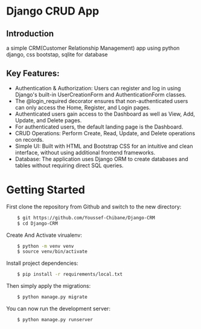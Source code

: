 # Django CRUD App

## Introduction

a simple CRM(Customer Relationship Management) app using python django, css bootstap, sqlite for database

## Key Features:

- Authentication & Authorization:
Users can register and log in using Django's built-in UserCreationForm and AuthenticationForm classes.
- The @login_required decorator ensures that non-authenticated users can only access the Home, 
Register, and Login pages.
- Authenticated users gain access to the Dashboard as well as View, Add, Update, and Delete pages.
- For authenticated users, the default landing page is the Dashboard.
- CRUD Operations:
Perform Create, Read, Update, and Delete operations on records.
- Simple UI:
Built with HTML and Bootstrap CSS for an intuitive and clean interface, without using additional frontend frameworks.
- Database:
The application uses Django ORM to create databases and tables without requiring direct SQL queries.


# Getting Started

First clone the repository from Github and switch to the new directory:

```sh
    $ git https://github.com/Youssef-Chibane/Django-CRM
    $ cd Django-CRM
```

Create And Activate virualenv:

```sh
    $ python -m venv venv
    $ source venv/bin/activate
```  
    
Install project dependencies:

```sh
    $ pip install -r requirements/local.txt
```  
    
Then simply apply the migrations:

```sh
    $ python manage.py migrate
```   

You can now run the development server:

```sh
    $ python manage.py runserver
```
